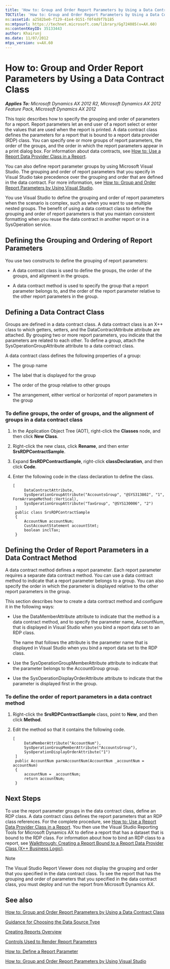 ```yaml
---
title: 'How to: Group and Order Report Parameters by Using a Data Contract Class'
TOCTitle: 'How to: Group and Order Report Parameters by Using a Data Contract Class'
ms:assetid: a2582be0-f129-41e4-9151-f0f4d9f7b185
ms:mtpsurl: https://technet.microsoft.com/library/Gg724085(v=AX.60)
ms:contentKeyID: 35133443
author: Khairunj
ms.date: 11/07/2012
mtps_version: v=AX.60
---
```


# How to: Group and Order Report Parameters by Using a Data Contract Class 


_**Applies To:** Microsoft Dynamics AX 2012 R2, Microsoft Dynamics AX 2012 Feature Pack, Microsoft Dynamics AX 2012_

This topic describes how to specify the grouping and order of parameters for a report. Report parameters let an end user of a report select or enter the values that are used when the report is printed. A data contract class defines the parameters for a report that is bound to a report data provider (RDP) class. You can specify one or more groups of report parameters, the order of the groups, and the order in which the report parameters appear in a print dialog box. For information about data contracts, see [How to: Use a Report Data Provider Class in a Report](how-to-use-a-report-data-provider-class-in-a-report.md).

You can also define report parameter groups by using Microsoft Visual Studio. The grouping and order of report parameters that you specify in Visual Studio take precedence over the grouping and order that are defined in the data contract. For more information, see [How to: Group and Order Report Parameters by Using Visual Studio](how-to-group-and-order-report-parameters-by-using-visual-studio.md).

You use Visual Studio to define the grouping and order of report parameters when the scenario is complex, such as when you want to use multiple nested groups. The benefit of using a data contract class to define the grouping and order of report parameters is that you maintain consistent formatting when you reuse the data contract in another report or in a SysOperation service.

## Defining the Grouping and Ordering of Report Parameters

You use two constructs to define the grouping of report parameters:

  - A data contract class is used to define the groups, the order of the groups, and alignment in the groups.

  - A data contract method is used to specify the group that a report parameter belongs to, and the order of the report parameter relative to the other report parameters in the group.

## Defining a Data Contract Class

Groups are defined in a data contract class. A data contract class is an X++ class to which getters, setters, and the DataContractAttribute attribute are attached. By grouping two or more report parameters, you indicate that the parameters are related to each other. To define a group, attach the SysOperationGroupAttribute attribute to a data contract class.

A data contract class defines the following properties of a group:

  - The group name

  - The label that is displayed for the group

  - The order of the group relative to other groups

  - The arrangement, either vertical or horizontal of report parameters in the group

### To define groups, the order of groups, and the alignment of groups in a data contract class

1.  In the Application Object Tree (AOT), right-click the **Classes** node, and then click **New Class**.

2.  Right-click the new class, click **Rename**, and then enter **SrsRDPContractSample**.

3.  Expand **SrsRDPContractSample**, right-click **classDeclaration**, and then click **Code**.

4.  Enter the following code in the class declaration to define the class.
    
       ```X++
       [
            DataContractAttribute,
            SysOperationGroupAttribute("AccountsGroup", "@SYS313802", "1", FormArrangeMethod::Vertical),
            SysOperationGroupAttribute("TaxGroup", "@SYS130006", "2")
        ]
        public class SrsRDPContractSample
        {
            AccountNum accountNum;
            CustAccountStatement accountStmt;
            boolean inclTax;
        }
       ```

## Defining the Order of Report Parameters in a Data Contract Method

A data contract method defines a report parameter. Each report parameter requires a separate data contract method. You can use a data contract method to indicate that a report parameter belongs to a group. You can also specify the order in which the parameter is displayed relative to the other report parameters in the group.

This section describes how to create a data contract method and configure it in the following ways:

  - Use the DataMemberAttribute attribute to indicate that the method is a data contract method, and to specify the parameter name, AccountNum, that is displayed in Visual Studio when you bind a report data set to an RDP class.
    
    The name that follows the attribute is the parameter name that is displayed in Visual Studio when you bind a report data set to the RDP class.

  - Use the SysOperationGroupMemberAttribute attribute to indicate that the parameter belongs to the AccountGroup group.

  - Use the SysOperationDisplayOrderAttribute attribute to indicate that the parameter is displayed first in the group.

### To define the order of report parameters in a data contract method

1.  Right-click the **SrsRDPContractSample** class, point to **New**, and then click **Method**.

2.  Edit the method so that it contains the following code.
    
       ```X++
       [
            DataMemberAttribute("AccountNum"),
            SysOperationGroupMemberAttribute("AccountsGroup"),
            SysOperationDisplayOrderAttribute("1")
        ]
        public AccountNum parmAccountNum(AccountNum _accountNum = accountNum)
        {
            accountNum = _accountNum;
            return accountNum;
        }
       ```

## Next Steps

To use the report parameter groups in the data contract class, define an RDP class. A data contract class defines the report parameters that an RDP class references. For the complete procedure, see [How to: Use a Report Data Provider Class in a Report](how-to-use-a-report-data-provider-class-in-a-report.md). You then use the Visual Studio Reporting Tools for Microsoft Dynamics AX to define a report that has a dataset that is bound to the RDP class. For information about how to bind an RDP class to a report, see [Walkthrough: Creating a Report Bound to a Report Data Provider Class (X++ Business Logic)](walkthrough-creating-a-report-bound-to-a-report-data-provider-class-x-business-logic.md).


> [!NOTE]
> <P>The Visual Studio Report Viewer does not display the grouping and order that you specified in the data contract class. To see the report that has the grouping and order of parameters that you specified in the data contract class, you must deploy and run the report from Microsoft Dynamics AX.</P>



## See also

[How to: Group and Order Report Parameters by Using a Data Contract Class](how-to-group-and-order-report-parameters-by-using-a-data-contract-class.md)

[Guidance for Choosing the Data Source Type](guidance-for-choosing-the-data-source-type.md)

[Creating Reports Overview](creating-reports-overview.md)

[Controls Used to Render Report Parameters](controls-used-to-render-report-parameters.md)

[How to: Define a Report Parameter](how-to-define-a-report-parameter.md)

[How to: Group and Order Report Parameters by Using Visual Studio](how-to-group-and-order-report-parameters-by-using-visual-studio.md)

